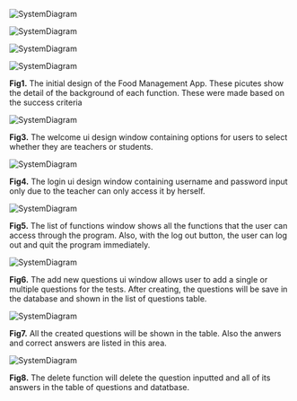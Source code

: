 ![SystemDiagram](teacher_app_1.jpg)

![SystemDiagram](teacher_app.jpg)

![SystemDiagram](student_app.jpg)

![SystemDiagram](student_app_1.jpg)

  **Fig1.** The initial design of the Food Management App. These picutes show the detail of the background of each function. These were made based on the success criteria
  
![SystemDiagram](Welcome.jpg)

  **Fig3.** The welcome ui design window containing options for users to select whether they are teachers or students.
  
  ![SystemDiagram](teacher_login.jpg)

  **Fig4.**  The login ui design window containing username and password input only due to the teacher can only access it by herself.
  
   ![SystemDiagram](teacher_listFunct.jpg)

  **Fig5.**  The list of functions window shows all the functions that the user can access through the program. Also, with the log out button, the user can log out and quit the program immediately.
  
  ![SystemDiagram](teacher_add.jpg)

  **Fig6.**  The add new questions ui window allows user to add a single or multiple questions for the tests. After creating, the questions will be save in the database and shown in the list of questions table.
  
  ![SystemDiagram](teacher_questionList.jpg)

  **Fig7.**  All the created questions will be shown in the table. Also the anwers and correct answers are listed in this area.
  
  ![SystemDiagram](teacher_delete.jpg)

  **Fig8.**  The delete function will delete the question inputted and all of its answers in the table of questions and datatbase.
  
  
  
  
  
  
  
  
  

